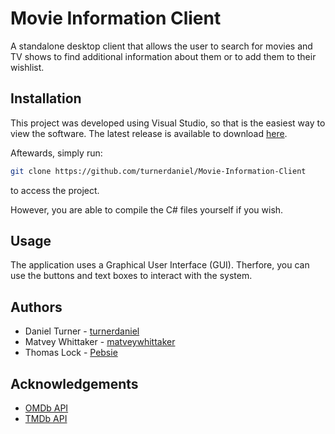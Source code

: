 # Movie Information Client

A standalone desktop client that allows the user to search for movies and TV shows to find additional information about them or to add them to their wishlist. 

## Installation

This project was developed using Visual Studio, so that is the easiest way to view the software. The latest release is available to download [here](https://visualstudio.microsoft.com/).

Aftewards, simply run:
```bash
git clone https://github.com/turnerdaniel/Movie-Information-Client
```
to access the project.

However, you are able to compile the C# files yourself if you wish. 

## Usage

The application uses a Graphical User Interface (GUI). Therfore, you can use the buttons and text boxes to interact with the system.

## Authors

* Daniel Turner - [turnerdaniel](https://github.com/turnerdaniel)
* Matvey Whittaker - [matveywhittaker](https://github.com/matveywhittaker)
* Thomas Lock - [Pebsie](https://github.com/Pebsie)

## Acknowledgements

* [OMDb API](https://www.omdbapi.com/)
* [TMDb API](https://www.themoviedb.org)
